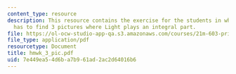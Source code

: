 ```yaml
---
content_type: resource
description: This resource contains the exercise for the students in which student
  has to find 3 pictures where Light plays an integral part.
file: https://ol-ocw-studio-app-qa.s3.amazonaws.com/courses/21m-603-principles-of-design-fall-2005/7e449ea54d6ba7b961ad2ac2d64016b6_hmwk_3_pic.pdf
file_type: application/pdf
resourcetype: Document
title: hmwk_3_pic.pdf
uid: 7e449ea5-4d6b-a7b9-61ad-2ac2d64016b6
---
```

